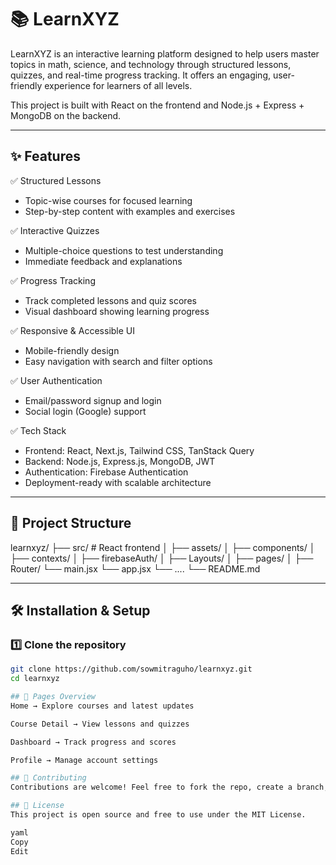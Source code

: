 # 📚 LearnXYZ

LearnXYZ is an interactive learning platform designed to help users master topics in math, science, and technology through structured lessons, quizzes, and real-time progress tracking. It offers an engaging, user-friendly experience for learners of all levels.

This project is built with React on the frontend and Node.js + Express + MongoDB on the backend.

---

## ✨ Features

✅ Structured Lessons  
* Topic-wise courses for focused learning  
* Step-by-step content with examples and exercises

✅ Interactive Quizzes  
* Multiple-choice questions to test understanding  
* Immediate feedback and explanations  

✅ Progress Tracking  
* Track completed lessons and quiz scores  
* Visual dashboard showing learning progress  

✅ Responsive & Accessible UI  
* Mobile-friendly design  
* Easy navigation with search and filter options  

✅ User Authentication  
* Email/password signup and login  
* Social login (Google) support  

✅ Tech Stack  

* Frontend: React, Next.js, Tailwind CSS, TanStack Query  
* Backend: Node.js, Express.js, MongoDB, JWT  
* Authentication: Firebase Authentication  
* Deployment-ready with scalable architecture  

---

## 🚀 Project Structure

learnxyz/
├── src/ # React frontend
│ ├── assets/
│ ├── components/
│ ├── contexts/
│ ├── firebaseAuth/
│ ├── Layouts/
│ ├── pages/
│ ├── Router/
└── main.jsx
└── app.jsx
└── ....
└── README.md

---

## 🛠️ Installation & Setup

### 1️⃣ Clone the repository

```bash
git clone https://github.com/sowmitraguho/learnxyz.git
cd learnxyz

## 🌟 Pages Overview
Home → Explore courses and latest updates

Course Detail → View lessons and quizzes

Dashboard → Track progress and scores

Profile → Manage account settings

## 🤝 Contributing
Contributions are welcome! Feel free to fork the repo, create a branch, and submit pull requests for improvements or new features.

## 📝 License
This project is open source and free to use under the MIT License.

yaml
Copy
Edit
